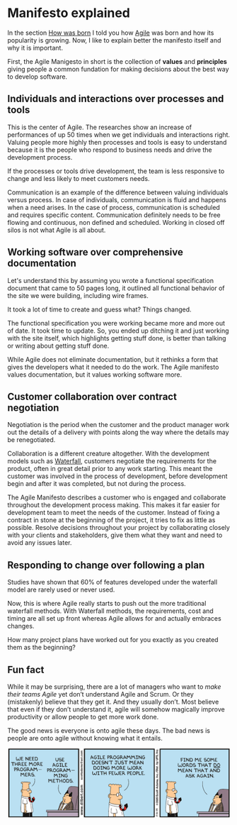 # Manifesto explained

In the section [How was born](./how-was-born.md) I told you how [Agile](./index.md) was born and how its popularity is growing. Now, I like to explain better the manifesto itself and why it is important.

First, the Agile Manigesto in short is the collection of **values** and **principles** giving people a common fundation for making decisions about the best way to develop software.

## Individuals and interactions over processes and tools

This is the center of Agile. The researches show an increase of performances of up 50 times when we get individuals and interactions right. Valuing people more highly then processes and tools is easy to understand because it is the people who respond to business needs and drive the development process.

If the processes or tools drive development, the team is less responsive to change and less likely to meet customers needs.

Communication is an example of the difference between valuing individuals versus process. In case of individuals, communication is fluid and happens when a need arises. In the case of process, communication is scheduled and requires specific content. Communication definitely needs to be free flowing and continuous, non defined and scheduled. Working in closed off silos is not what Agile is all about.

## Working software over comprehensive documentation

Let's understand this by assuming you wrote a functional specification document that came to 50 pages long, it outlined all functional behavior of the site we were building, including wire frames.

It took a lot of time to create and guess what? Things changed.

The functional specification you were working became more and more out of date. It took time to update. So, you ended up ditching it and just working with the site itself, which highlights getting stuff done, is better than talking or writing about getting stuff done.

While Agile does not eliminate documentation, but it rethinks a form that gives the developers what it needed to do the work. The Agile manifesto values documentation, but it values working software more.

## Customer collaboration over contract negotiation

Negotiation is the period when the customer and the product manager work out the details of a delivery with points along the way where the details may be renegotiated.

Collaboration is a different creature altogether. With the development models such as [Waterfall](../waterfall/waterfall.md), customers negotiate the requirements for the product, often in great detail prior to any work starting. This meant the customer was involved in the process of development, before development begin and after it was completed, but not during the process.

The Agile Manifesto describes a customer who is engaged and collaborate throughout the development process making. This makes it far easier for development team to meet the needs of the customer. Instead of fixing a contract in stone at the beginning of the project, it tries to fix as little as possible. Resolve decisions throughout your project by collaborating closely with your clients and stakeholders, give them what they want and need to avoid any issues later.

## Responding to change over following a plan

Studies have shown that 60% of features developed under the waterfall model are rarely used or never used.

Now, this is where Agile really starts to push out the more traditional waterfall methods. With Waterfall methods, the requirements, cost and timing are all set up front whereas Agile allows for and actually embraces changes.

How many project plans have worked out for you exactly as you created them as the beginning?

## Fun fact

While it may be surprising, there are a lot of managers who want to _make their teams Agile_ yet don’t understand Agile and Scrum. Or they (mistakenly) believe that they get it. And they usually don’t. Most believe that even if they don’t understand it, agile will somehow magically improve productivity or allow people to get more work done.

The good news is everyone is onto agile these days. The bad news is people are onto agile without knowing what it entails.

![DILBERT © 2005 Scott Adams. All rights reserved.](../images/Dilbert_Agile_Programming_Speed.png)